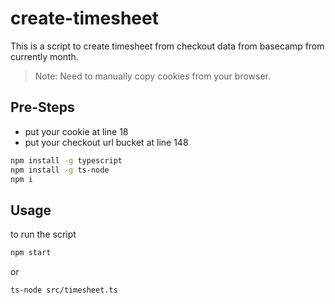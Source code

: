 # create-timesheet

This is a script to create timesheet from checkout data from basecamp from currently month.

> Note: Need to manually copy cookies from your browser.

## Pre-Steps

- put your cookie at line 18
- put your checkout url bucket at line 148

```bash
npm install -g typescript
npm install -g ts-node
npm i
```

## Usage

to run the script

```bash
npm start
```

or

```bash
ts-node src/timesheet.ts
```
